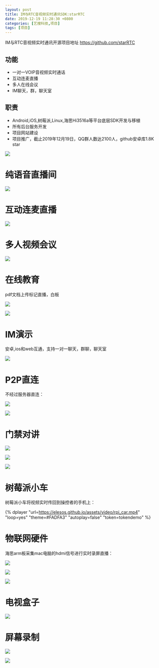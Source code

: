 ```yaml
---
layout: post
title: IM与RTC音视频实时通讯SDK:starRTC
date: 2019-12-19 11:28:30 +0800
categories: [艺搜科技,项目]
tags: [项目]
---
```


IM与RTC音视频实时通讯开源项目地址 https://github.com/starRTC

## 功能
- 一对一VOIP音视频实时通话
- 互动连麦直播
- 多人在线会议
- IM聊天，群，聊天室

## 职责
- Android,iOS,树莓派,Linux,海思Hi3516a等平台底层SDK开发与移植
- 所有后台服务开发
- 项目网站建设
- 项目推广，截止2019年12月19日，QQ群人数达2100人，github安卓库1.8K star


![](/assets/project/StarRTC_demo.jpg)

纯语音直播间
==
![](/assets/project/audio_live.png)

互动连麦直播
==
![](/assets/project/live.jpg)

多人视频会议
==
![](/assets/project/meeting.png)

在线教育
==
pdf文档上传标记直播，白板

![](/assets/project/edu_pdf.jpg)

![](/assets/project/edu_whiteboard.jpg)

IM演示
==
安卓,ios和web互通，支持一对一聊天，群聊，聊天室

![](/assets/project/im.jpg)

P2P直连
==
不经过服务器直连：

![](/assets/project/p2p.jpg)

![](/assets/project/p2p_calling.jpg)

门禁对讲
==

![](/assets/project/door_calling.jpg)

![](/assets/project/door.jpg)

![](/assets/project/door_voip.jpg)

树莓派小车
==
树莓派小车将视频实时传回到操控者的手机上：

{% dplayer "url=https://elesos.github.io/assets/video/rpi_car.mp4"  "loop=yes" "theme=#FADFA3" "autoplay=false" "token=tokendemo" %}

物联网硬件
==
海思arm板采集mac电脑的hdmi信号进行实时录屏直播：

![](/assets/project/arm_hdmi.jpg)

![](/assets/project/arm_hdmi_screen.jpg)

![](/assets/project/camera.jpg)

电视盒子
==
![](/assets/project/tv_box_voip.jpg)

屏幕录制
==

![](/assets/project/screen_phone.jpg)

![](/assets/project/screen_web.jpg)

